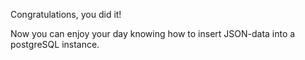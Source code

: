 Congratulations, you did it! 

Now you can enjoy your day knowing how to insert JSON-data into a postgreSQL instance.